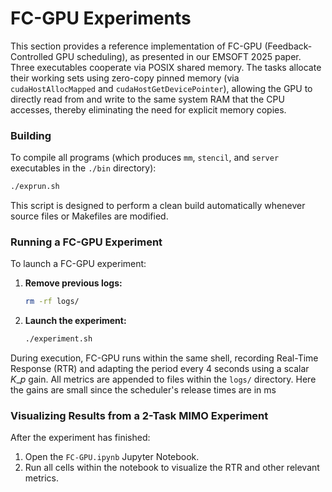 # FC-GPU Experiments

This section provides a reference implementation of FC-GPU (Feedback-Controlled GPU scheduling), as presented in our EMSOFT 2025 paper. Three executables cooperate via POSIX shared memory. The tasks allocate their working sets using zero-copy pinned memory (via `cudaHostAllocMapped` and `cudaHostGetDevicePointer`), allowing the GPU to directly read from and write to the same system RAM that the CPU accesses, thereby eliminating the need for explicit memory copies.

### Building

To compile all programs (which produces `mm`, `stencil`, and `server` executables in the `./bin` directory):

```bash
./exprun.sh
```

This script is designed to perform a clean build automatically whenever source files or Makefiles are modified.

### Running a FC-GPU Experiment

To launch a FC-GPU experiment:

1.  **Remove previous logs:**
    ```bash
    rm -rf logs/
    ```
2.  **Launch the experiment:**
    ```bash
    ./experiment.sh
    ```

During execution, FC-GPU runs within the same shell, recording Real-Time Response (RTR) and adapting the period every 4 seconds using a scalar $K\_p$ gain. All metrics are appended to files within the `logs/` directory. Here the gains are small since the scheduler's release times are in ms

### Visualizing Results from a 2-Task MIMO Experiment

After the experiment has finished:

1.  Open the `FC-GPU.ipynb` Jupyter Notebook.
2.  Run all cells within the notebook to visualize the RTR and other relevant metrics.